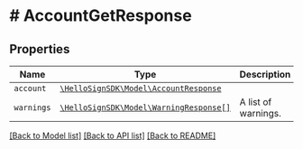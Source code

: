 # # AccountGetResponse



## Properties

Name | Type | Description | Notes
------------ | ------------- | ------------- | -------------
| `account` | [```\HelloSignSDK\Model\AccountResponse```](AccountResponse.md) |    |  |
| `warnings` | [```\HelloSignSDK\Model\WarningResponse[]```](WarningResponse.md) |  A list of warnings.  |  |

[[Back to Model list]](../../README.md#models) [[Back to API list]](../../README.md#endpoints) [[Back to README]](../../README.md)
